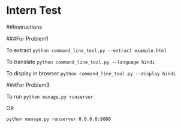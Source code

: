 # Intern Test

##Instructions

###For Problem1

To extract
`python command_line_tool.py --extract example.html`

To translate
`python command_line_tool.py --language hindi`

To display in browser
`python command_line_tool.py --display hindi`

###For Problem3

To run
`python manage.py runserver`

OR

`python manage.py runserver 0.0.0.0:8080`

